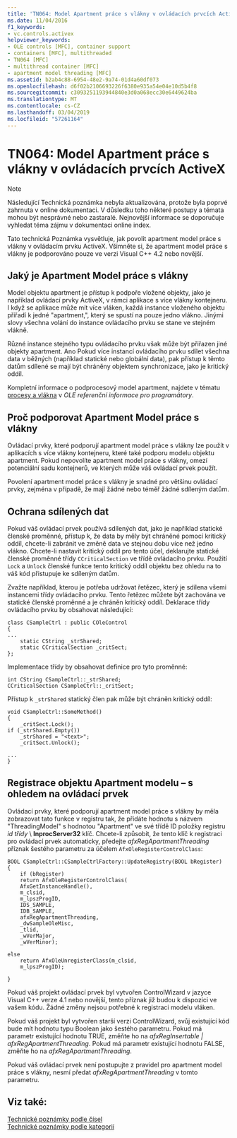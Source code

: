 ```yaml
---
title: 'TN064: Model Apartment práce s vlákny v ovládacích prvcích ActiveX'
ms.date: 11/04/2016
f1_keywords:
- vc.controls.activex
helpviewer_keywords:
- OLE controls [MFC], container support
- containers [MFC], multithreaded
- TN064 [MFC]
- multithread container [MFC]
- apartment model threading [MFC]
ms.assetid: b2ab4c88-6954-48e2-9a74-01d4a60df073
ms.openlocfilehash: d6f02b2106693226f6380e935a54e04e10d5b4f8
ms.sourcegitcommit: c3093251193944840e3d0a068ecc30e6449624ba
ms.translationtype: MT
ms.contentlocale: cs-CZ
ms.lasthandoff: 03/04/2019
ms.locfileid: "57261164"
---
```

# <a name="tn064-apartment-model-threading-in-activex-controls"></a>TN064: Model Apartment práce s vlákny v ovládacích prvcích ActiveX

> [!NOTE]
>  Následující Technická poznámka nebyla aktualizována, protože byla poprvé zahrnuta v online dokumentaci. V důsledku toho některé postupy a témata mohou být nesprávné nebo zastaralé. Nejnovější informace se doporučuje vyhledat téma zájmu v dokumentaci online index.

Tato technická Poznámka vysvětluje, jak povolit apartment model práce s vlákny v ovládacím prvku ActiveX. Všimněte si, že apartment model práce s vlákny je podporováno pouze ve verzi Visual C++ 4.2 nebo novější.

## <a name="what-is-apartment-model-threading"></a>Jaký je Apartment Model práce s vlákny

Model objektu apartment je přístup k podpoře vložené objekty, jako je například ovládací prvky ActiveX, v rámci aplikace s více vlákny kontejneru. I když se aplikace může mít více vláken, každá instance vloženého objektu přiřadí k jedné "apartment,", který se spustí na pouze jedno vlákno. Jinými slovy všechna volání do instance ovládacího prvku se stane ve stejném vlákně.

Různé instance stejného typu ovládacího prvku však může být přiřazen jiné objekty apartment. Ano Pokud více instancí ovládacího prvku sdílet všechna data v běžných (například statické nebo globální data), pak přístup k těmto datům sdílené se mají být chráněny objektem synchronizace, jako je kritický oddíl.

Kompletní informace o podprocesový model apartment, najdete v tématu [procesy a vlákna](/windows/desktop/ProcThread/processes-and-threads) v *OLE referenční informace pro programátory*.

## <a name="why-support-apartment-model-threading"></a>Proč podporovat Apartment Model práce s vlákny

Ovládací prvky, které podporují apartment model práce s vlákny lze použít v aplikacích s více vlákny kontejneru, které také podporu modelu objektu apartment. Pokud nepovolíte apartment model práce s vlákny, omezí potenciální sadu kontejnerů, ve kterých může váš ovládací prvek použít.

Povolení apartment model práce s vlákny je snadné pro většinu ovládací prvky, zejména v případě, že mají žádné nebo téměř žádné sdíleným datům.

## <a name="protecting-shared-data"></a>Ochrana sdílených dat

Pokud váš ovládací prvek používá sdílených dat, jako je například statické členské proměnné, přístup k, že data by měly být chráněné pomocí kritický oddíl, chcete-li zabránit ve změně data ve stejnou dobu více než jedno vlákno. Chcete-li nastavit kritický oddíl pro tento účel, deklarujte statické členské proměnné třídy `CCriticalSection` ve třídě ovládacího prvku. Použití `Lock` a `Unlock` členské funkce tento kritický oddíl objektu bez ohledu na to váš kód přistupuje ke sdíleným datům.

Zvažte například, kterou je potřeba udržovat řetězec, který je sdílena všemi instancemi třídy ovládacího prvku. Tento řetězec můžete být zachována ve statické členské proměnné a je chráněn kritický oddíl. Deklarace třídy ovládacího prvku by obsahovat následující:

```
class CSampleCtrl : public COleControl
{
...
    static CString _strShared;
    static CCriticalSection _critSect;
};
```

Implementace třídy by obsahovat definice pro tyto proměnné:

```
int CString CSampleCtrl::_strShared;
CCriticalSection CSampleCtrl::_critSect;
```

Přístup k `_strShared` statický člen pak může být chráněn kritický oddíl:

```
void CSampleCtrl::SomeMethod()
{
    _critSect.Lock();
if (_strShared.Empty())
    _strShared = "<text>";
    _critSect.Unlock();

...
}
```

## <a name="registering-an-apartment-model-aware-control"></a>Registrace objektu Apartment modelu – s ohledem na ovládací prvek

Ovládací prvky, které podporují apartment model práce s vlákny by měla zobrazovat tato funkce v registru tak, že přidáte hodnotu s názvem "ThreadingModel" s hodnotou "Apartment" ve své třídě ID položky registru *id třídy* \\ **InprocServer32** klíč. Chcete-li způsobit, že tento klíč k registraci pro ovládací prvek automaticky, předejte *afxRegApartmentThreading* příznak šestého parametru za účelem `AfxOleRegisterControlClass`:

```
BOOL CSampleCtrl::CSampleCtrlFactory::UpdateRegistry(BOOL bRegister)
{
    if (bRegister)
    return AfxOleRegisterControlClass(
    AfxGetInstanceHandle(),
    m_clsid,
    m_lpszProgID,
    IDS_SAMPLE,
    IDB_SAMPLE,
    afxRegApartmentThreading,
    _dwSampleOleMisc,
    _tlid,
    _wVerMajor,
    _wVerMinor);

else
    return AfxOleUnregisterClass(m_clsid,
    m_lpszProgID);

}
```

Pokud váš projekt ovládací prvek byl vytvořen ControlWizard v jazyce Visual C++ verze 4.1 nebo novější, tento příznak již budou k dispozici ve vašem kódu. Žádné změny nejsou potřebné k registraci modelu vláken.

Pokud váš projekt byl vytvořen starší verzi ControlWizard, svůj existující kód bude mít hodnotu typu Boolean jako šestého parametru. Pokud má parametr existující hodnotu TRUE, změňte ho na *afxRegInsertable | afxRegApartmentThreading*. Pokud má parametr existující hodnotu FALSE, změňte ho na *afxRegApartmentThreading*.

Pokud váš ovládací prvek není postupujte z pravidel pro apartment model práce s vlákny, nesmí předat *afxRegApartmentThreading* v tomto parametru.

## <a name="see-also"></a>Viz také:

[Technické poznámky podle čísel](../mfc/technical-notes-by-number.md)<br/>
[Technické poznámky podle kategorií](../mfc/technical-notes-by-category.md)
